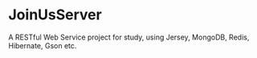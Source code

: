 # JoinUsServer
A RESTful Web Service project for study, using Jersey, MongoDB, Redis, Hibernate, Gson etc.
